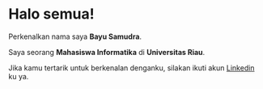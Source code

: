 <!--
**idakumudah/idakumudah** is a ✨ _special_ ✨ repository because its `README.md` (this file) appears on your GitHub profile.

Here are some ideas to get you started:

- 🔭 I’m currently working on ...
- 🌱 I’m currently learning ...
- 👯 I’m looking to collaborate on ...
- 🤔 I’m looking for help with ...
- 💬 Ask me about ...
- 📫 How to reach me: ...
- 😄 Pronouns: ...
- ⚡ Fun fact: ...
-->

# Halo semua! 

Perkenalkan nama saya **Bayu Samudra**.<br>

Saya seorang **Mahasiswa Informatika** di **Universitas Riau**.<br>


Jika kamu tertarik untuk berkenalan denganku, silakan ikuti akun [Linkedin](https://www.linkedin.com/in/bayu-samudra-1b4b9a1b8/) ku ya.
